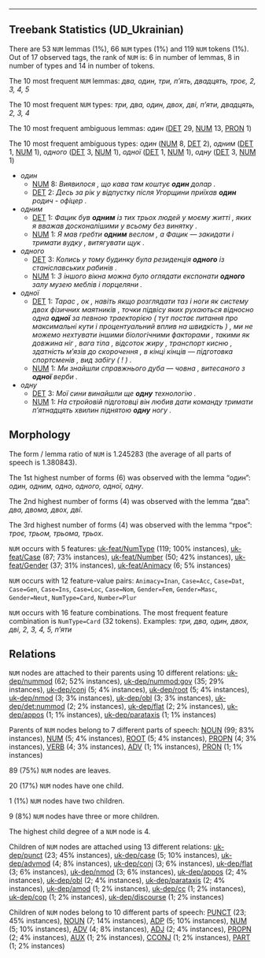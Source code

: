

--------------------------------------------------------------------------------

## Treebank Statistics (UD_Ukrainian)

There are 53 `NUM` lemmas (1%), 66 `NUM` types (1%) and 119 `NUM` tokens (1%).
Out of 17 observed tags, the rank of `NUM` is: 6 in number of lemmas, 8 in number of types and 14 in number of tokens.

The 10 most frequent `NUM` lemmas: <em>два, один, три, п’ять, двадцять, троє, 2, 3, 4, 5</em>

The 10 most frequent `NUM` types:  <em>три, два, один, двох, дві, п’яти, двадцять, 2, 3, 4</em>

The 10 most frequent ambiguous lemmas: <em>один</em> ([DET]() 29, [NUM]() 13, [PRON]() 1)

The 10 most frequent ambiguous types:  <em>один</em> ([NUM]() 8, [DET]() 2), <em>одним</em> ([DET]() 1, [NUM]() 1), <em>одного</em> ([DET]() 3, [NUM]() 1), <em>одної</em> ([DET]() 1, [NUM]() 1), <em>одну</em> ([DET]() 3, [NUM]() 1)


* <em>один</em>
  * [NUM]() 8: <em>Виявилося , що кава там коштує <b>один</b> долар .</em>
  * [DET]() 2: <em>Десь за рік у відпустку після Угорщини приїхав <b>один</b> родич - офіцер .</em>
* <em>одним</em>
  * [DET]() 1: <em>Фацик був <b>одним</b> із тих трьох людей у моєму житті , яких я вважав досконалішими у всьому без винятку .</em>
  * [NUM]() 1: <em>Я мав гребти <b>одним</b> веслом , а Фацик — закидати і тримати вудку , витягувати щук .</em>
* <em>одного</em>
  * [DET]() 3: <em>Колись у тому будинку була резиденція <b>одного</b> із станіславських рабинів .</em>
  * [NUM]() 1: <em>З іншого вікна можна було оглядати експонати <b>одного</b> залу музею меблів і порцеляни .</em>
* <em>одної</em>
  * [DET]() 1: <em>Тарас , ок , навіть якщо розглядати таз і ноги як систему двох фізичних маятників , точки підвісу яких рухаються відносно одна <b>одної</b> за певною траекторією ( тут постає питання про максимальні кути і процентуальний вплив на швидкість ) , ми не можемо нехтувати іншими біологічними факторами , такими як довжина ніг , вага тіла , відсоток жиру , транспорт кисню , здатність м’язів до скорочення , в кінці кінців — підготовка спортсменів , вид забігу ( ! ) .</em>
  * [NUM]() 1: <em>Ми знайшли справжнього дуба — човна , витесаного з <b>одної</b> верби .</em>
* <em>одну</em>
  * [DET]() 3: <em>Мої сини винайшли ще <b>одну</b> технологію .</em>
  * [NUM]() 1: <em>На стройовій підготовці він любив дати команду тримати п’ятнадцять хвилин піднятою <b>одну</b> ногу .</em>

## Morphology

The form / lemma ratio of `NUM` is 1.245283 (the average of all parts of speech is 1.380843).

The 1st highest number of forms (6) was observed with the lemma “один”: <em>один, одним, одно, одного, одної, одну</em>.

The 2nd highest number of forms (4) was observed with the lemma “два”: <em>два, двома, двох, дві</em>.

The 3rd highest number of forms (4) was observed with the lemma “троє”: <em>троє, трьом, трьома, трьох</em>.

`NUM` occurs with 5 features: [uk-feat/NumType]() (119; 100% instances), [uk-feat/Case]() (87; 73% instances), [uk-feat/Number]() (50; 42% instances), [uk-feat/Gender]() (37; 31% instances), [uk-feat/Animacy]() (6; 5% instances)

`NUM` occurs with 12 feature-value pairs: `Animacy=Inan`, `Case=Acc`, `Case=Dat`, `Case=Gen`, `Case=Ins`, `Case=Loc`, `Case=Nom`, `Gender=Fem`, `Gender=Masc`, `Gender=Neut`, `NumType=Card`, `Number=Plur`

`NUM` occurs with 16 feature combinations.
The most frequent feature combination is `NumType=Card` (32 tokens).
Examples: <em>три, два, один, двох, дві, 2, 3, 4, 5, п’яти</em>


## Relations

`NUM` nodes are attached to their parents using 10 different relations: [uk-dep/nummod]() (62; 52% instances), [uk-dep/nummod:gov]() (35; 29% instances), [uk-dep/conj]() (5; 4% instances), [uk-dep/root]() (5; 4% instances), [uk-dep/nmod]() (3; 3% instances), [uk-dep/obl]() (3; 3% instances), [uk-dep/det:nummod]() (2; 2% instances), [uk-dep/flat]() (2; 2% instances), [uk-dep/appos]() (1; 1% instances), [uk-dep/parataxis]() (1; 1% instances)

Parents of `NUM` nodes belong to 7 different parts of speech: [NOUN]() (99; 83% instances), [NUM]() (5; 4% instances), [ROOT]() (5; 4% instances), [PROPN]() (4; 3% instances), [VERB]() (4; 3% instances), [ADV]() (1; 1% instances), [PRON]() (1; 1% instances)

89 (75%) `NUM` nodes are leaves.

20 (17%) `NUM` nodes have one child.

1 (1%) `NUM` nodes have two children.

9 (8%) `NUM` nodes have three or more children.

The highest child degree of a `NUM` node is 4.

Children of `NUM` nodes are attached using 13 different relations: [uk-dep/punct]() (23; 45% instances), [uk-dep/case]() (5; 10% instances), [uk-dep/advmod]() (4; 8% instances), [uk-dep/conj]() (3; 6% instances), [uk-dep/flat]() (3; 6% instances), [uk-dep/nmod]() (3; 6% instances), [uk-dep/appos]() (2; 4% instances), [uk-dep/obl]() (2; 4% instances), [uk-dep/parataxis]() (2; 4% instances), [uk-dep/amod]() (1; 2% instances), [uk-dep/cc]() (1; 2% instances), [uk-dep/cop]() (1; 2% instances), [uk-dep/discourse]() (1; 2% instances)

Children of `NUM` nodes belong to 10 different parts of speech: [PUNCT]() (23; 45% instances), [NOUN]() (7; 14% instances), [ADP]() (5; 10% instances), [NUM]() (5; 10% instances), [ADV]() (4; 8% instances), [ADJ]() (2; 4% instances), [PROPN]() (2; 4% instances), [AUX]() (1; 2% instances), [CCONJ]() (1; 2% instances), [PART]() (1; 2% instances)

